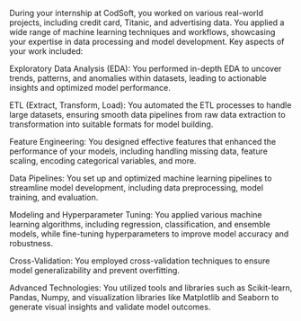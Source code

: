 During your internship at CodSoft, you worked on various real-world projects, including credit card, Titanic, and advertising data. You applied a wide range of machine learning techniques and workflows, showcasing your expertise in data processing and model development. Key aspects of your work included:

Exploratory Data Analysis (EDA): You performed in-depth EDA to uncover trends, patterns, and anomalies within datasets, leading to actionable insights and optimized model performance.

ETL (Extract, Transform, Load): You automated the ETL processes to handle large datasets, ensuring smooth data pipelines from raw data extraction to transformation into suitable formats for model building.

Feature Engineering: You designed effective features that enhanced the performance of your models, including handling missing data, feature scaling, encoding categorical variables, and more.

Data Pipelines: You set up and optimized machine learning pipelines to streamline model development, including data preprocessing, model training, and evaluation.

Modeling and Hyperparameter Tuning: You applied various machine learning algorithms, including regression, classification, and ensemble models, while fine-tuning hyperparameters to improve model accuracy and robustness.

Cross-Validation: You employed cross-validation techniques to ensure model generalizability and prevent overfitting.

Advanced Technologies: You utilized tools and libraries such as Scikit-learn, Pandas, Numpy, and visualization libraries like Matplotlib and Seaborn to generate visual insights and validate model outcomes.

